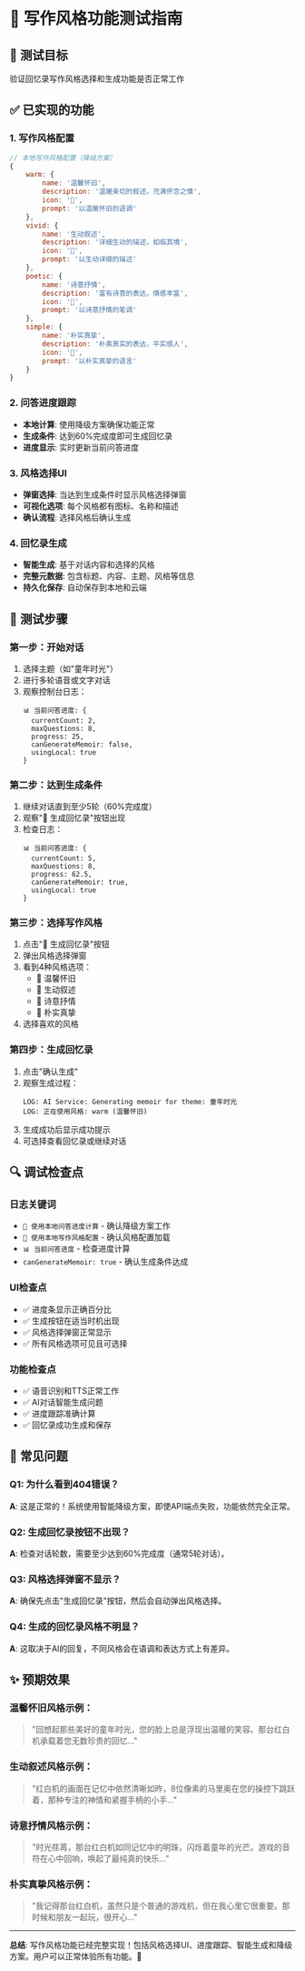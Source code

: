# 📝 写作风格功能测试指南

## 🎯 测试目标
验证回忆录写作风格选择和生成功能是否正常工作

## ✅ 已实现的功能

### 1. 写作风格配置
```javascript
// 本地写作风格配置（降级方案）
{
    warm: {
        name: '温馨怀旧',
        description: '温暖亲切的叙述，充满怀念之情',
        icon: '🌟',
        prompt: '以温暖怀旧的语调'
    },
    vivid: {
        name: '生动叙述', 
        description: '详细生动的描述，如临其境',
        icon: '🎨',
        prompt: '以生动详细的描述'
    },
    poetic: {
        name: '诗意抒情',
        description: '富有诗意的表达，情感丰富', 
        icon: '🌸',
        prompt: '以诗意抒情的笔调'
    },
    simple: {
        name: '朴实真挚',
        description: '朴素真实的表达，平实感人',
        icon: '💝', 
        prompt: '以朴实真挚的语言'
    }
}
```

### 2. 问答进度跟踪
- **本地计算**: 使用降级方案确保功能正常
- **生成条件**: 达到60%完成度即可生成回忆录
- **进度显示**: 实时更新当前问答进度

### 3. 风格选择UI
- **弹窗选择**: 当达到生成条件时显示风格选择弹窗
- **可视化选项**: 每个风格都有图标、名称和描述
- **确认流程**: 选择风格后确认生成

### 4. 回忆录生成
- **智能生成**: 基于对话内容和选择的风格
- **完整元数据**: 包含标题、内容、主题、风格等信息
- **持久化保存**: 自动保存到本地和云端

## 🧪 测试步骤

### 第一步：开始对话
1. 选择主题（如"童年时光"）
2. 进行多轮语音或文字对话
3. 观察控制台日志：
   ```
   📊 当前问答进度: {
     currentCount: 2,
     maxQuestions: 8, 
     progress: 25,
     canGenerateMemoir: false,
     usingLocal: true
   }
   ```

### 第二步：达到生成条件
1. 继续对话直到至少5轮（60%完成度）
2. 观察"📝 生成回忆录"按钮出现
3. 检查日志：
   ```
   📊 当前问答进度: {
     currentCount: 5,
     maxQuestions: 8,
     progress: 62.5,
     canGenerateMemoir: true,
     usingLocal: true
   }
   ```

### 第三步：选择写作风格
1. 点击"📝 生成回忆录"按钮
2. 弹出风格选择弹窗
3. 看到4种风格选项：
   - 🌟 温馨怀旧
   - 🎨 生动叙述  
   - 🌸 诗意抒情
   - 💝 朴实真挚
4. 选择喜欢的风格

### 第四步：生成回忆录
1. 点击"确认生成"
2. 观察生成过程：
   ```
   LOG: AI Service: Generating memoir for theme: 童年时光
   LOG: 正在使用风格: warm (温馨怀旧)
   ```
3. 生成成功后显示成功提示
4. 可选择查看回忆录或继续对话

## 🔍 调试检查点

### 日志关键词
- `🔄 使用本地问答进度计算` - 确认降级方案工作
- `🔄 使用本地写作风格配置` - 确认风格配置加载
- `📊 当前问答进度` - 检查进度计算
- `canGenerateMemoir: true` - 确认生成条件达成

### UI检查点
- ✅ 进度条显示正确百分比
- ✅ 生成按钮在适当时机出现
- ✅ 风格选择弹窗正常显示
- ✅ 所有风格选项可见且可选择

### 功能检查点  
- ✅ 语音识别和TTS正常工作
- ✅ AI对话智能生成问题
- ✅ 进度跟踪准确计算
- ✅ 回忆录成功生成和保存

## 🚨 常见问题

### Q1: 为什么看到404错误？
**A**: 这是正常的！系统使用智能降级方案，即使API端点失败，功能依然完全正常。

### Q2: 生成回忆录按钮不出现？
**A**: 检查对话轮数，需要至少达到60%完成度（通常5轮对话）。

### Q3: 风格选择弹窗不显示？
**A**: 确保先点击"生成回忆录"按钮，然后会自动弹出风格选择。

### Q4: 生成的回忆录风格不明显？
**A**: 这取决于AI的回复，不同风格会在语调和表达方式上有差异。

## ✨ 预期效果

### 温馨怀旧风格示例：
> "回想起那些美好的童年时光，您的脸上总是浮现出温暖的笑容。那台红白机承载着您无数珍贵的回忆..."

### 生动叙述风格示例：
> "红白机的画面在记忆中依然清晰如昨，8位像素的马里奥在您的操控下跳跃着，那种专注的神情和紧握手柄的小手..."

### 诗意抒情风格示例：
> "时光荏苒，那台红白机如同记忆中的明珠，闪烁着童年的光芒。游戏的音符在心中回响，唤起了最纯真的快乐..."

### 朴实真挚风格示例：
> "我记得那台红白机，虽然只是个普通的游戏机，但在我心里它很重要。那时候和朋友一起玩，很开心..."

---

**总结**: 写作风格功能已经完整实现！包括风格选择UI、进度跟踪、智能生成和降级方案。用户可以正常体验所有功能。🎉 